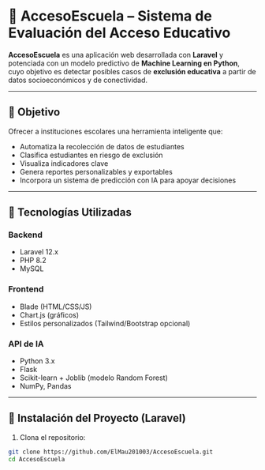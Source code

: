 # 🏫 AccesoEscuela – Sistema de Evaluación del Acceso Educativo

**AccesoEscuela** es una aplicación web desarrollada con **Laravel** y potenciada con un modelo predictivo de **Machine Learning en Python**, cuyo objetivo es detectar posibles casos de **exclusión educativa** a partir de datos socioeconómicos y de conectividad.

---

## 🎯 Objetivo

Ofrecer a instituciones escolares una herramienta inteligente que:
- Automatiza la recolección de datos de estudiantes
- Clasifica estudiantes en riesgo de exclusión
- Visualiza indicadores clave
- Genera reportes personalizables y exportables
- Incorpora un sistema de predicción con IA para apoyar decisiones

---

## 🚀 Tecnologías Utilizadas

### Backend
- Laravel 12.x
- PHP 8.2
- MySQL

### Frontend
- Blade (HTML/CSS/JS)
- Chart.js (gráficos)
- Estilos personalizados (Tailwind/Bootstrap opcional)

### API de IA
- Python 3.x
- Flask
- Scikit-learn + Joblib (modelo Random Forest)
- NumPy, Pandas

---

## 🔧 Instalación del Proyecto (Laravel)

1. Clona el repositorio:
```bash
git clone https://github.com/ElMau201003/AccesoEscuela.git
cd AccesoEscuela
